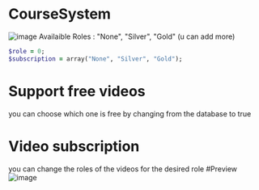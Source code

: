 # CourseSystem
![image](https://github.com/SwagAPI/CourseSystem/assets/108799236/2433bdac-3cd6-467f-8f98-b727ed885cb6)
Availaible Roles : "None", "Silver", "Gold" (u can add more)
```ruby
$role = 0;
$subscription = array("None", "Silver", "Gold");
```
# Support free videos
you can choose which one is free by changing from the database to true
# Video subscription
you can change the roles of the videos for the desired role
#Preview
![image](https://github.com/SwagAPI/CourseSystem/assets/108799236/840a49be-f551-4327-83fd-544e8d90a526)
